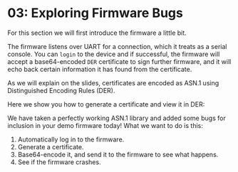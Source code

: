
# 03: Exploring Firmware Bugs 

For this section we will first introduce the firmware a little bit.

The firmware listens over UART for a connection, which it treats as a 
serial console. You can `login` to the device and if successful, the 
firmware will accept a base64-encoded `DER` certificate to sign 
further firmware, and it will echo back certain information it has 
found from the certificate.

As we will explain on the slides, certificates are encoded as 
ASN.1 using Distinguished Encoding Rules (DER). 

Here we show you how to generate a certificate and view it in DER:

<DER example>

We have taken a perfectly working ASN.1 library and added some 
bugs for inclusion in your demo firmware today! 
What we want to do is this:

 1. Automatically log in to the firmware.
 2. Generate a certificate.
 3. Base64-encode it, and send it to the firmware to see what 
    happens.
 4. See if the firmware crashes.


